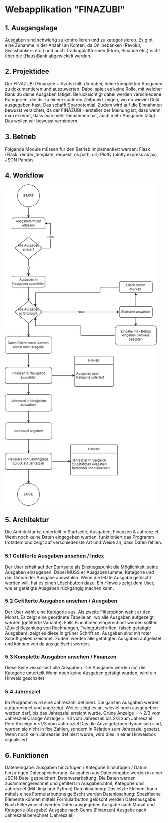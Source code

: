 <h1>Webapplikation "FINAZUBI"</h1>
<h2>1. Ausgangslage</h2>
Ausgaben sind schwierig zu kontrollieren und zu kategorisieren. Es gibt eine Zunahme in der Anzahl an Konten, da 
Onlinebanken (Revolut, Swissbankers etc.) und auch Tradingplattformen (Etoro, Binance etc.) nicht über die (Haus)Bank abgewickelt werden. 


<h2>2. Projektidee </h2>
Der FINAZUBI (Finanzen + Azubi) hilft dir dabei, deine kompletten Ausgaben zu dokumentieren und auszuwerten. 
Dabei spielt es keine Rolle, mit welcher Bank du deine Ausgaben tätigst. Berücksichtigt dabei werden verschiedene
Kategorien, die dir zu einem späteren Zeitpunkt zeigen, wo du wieviel Geld ausgegeben hast. Das schafft Sparpotential.
Zudem wird auf die Einnahmen bewusst verzichtet, da der FINAZUBI Hersteller der Meinung ist, dass wenn man erkennt,
dass man mehr Einnahmen hat, auch mehr Ausgaben tätigt. Das wollen wir bewusst verhindern.


<h2>3. Betrieb</h2>
Folgende Module müssen für den Betrieb implementiert werden:
Flask (Flask, render_template, request, os.path, url)
Plotly (plotly.express as px)
JSON
Pandas


<h2>4. Workflow</h2>

![](templates/Flowchart_FINAZUBI.png)

<h2>5. Architektur</h2>
Die Architektur ist unterteilt in Startseite, Ausgaben, Finanzen & Jahresziel
Wenn noch keine Daten eingegeben wurden, funktioniert das Programm trotzdem 
und zeigt auf verschiedenste Art und Weise an, dass Daten fehlen.

<h3>5.1 Gefilterte Ausgaben ansehen / Index </h3>
Der User erhält auf der Startseite als Einstiegspunkt die Möglichkeit, seine Ausgaben einzugeben.
Dabei MUSS er Ausgabensumme, Kategorie und das Datum der Ausgabe auswählen.
Wenn die letzte Ausgabe gelöscht werden will, hat es einen Löschbutton dazu.
Ein Hinweis zeigt dem User, wie er getätigte Ausgaben rückgängig machen kann.


<h3>5.2 Gefilterte Ausgaben ansehen / Ausgaben </h3>
Der User wählt eine Kategorie aus. Als zweite Filteroption wählt er den Monat.
Es zeigt eine geordnete Tabelle an, wo alle Ausgaben aufgezeigt werden (gefilterte Variante).
Falls Einnahmen eingerechnet werden sollten (Zuviel Bezahlung von Rechnungen, Twintgutschriften, falsch getätigte Ausgaben), 
zeigt es diese in grüner Schrift an. Ausgaben sind mit roter Schrift gekennzeichnet.
Zudem werden alle getätigten Ausgaben aufgelistet und können von da aus gelöscht werden.


<h3>5.3 Komplette Ausgaben ansehen / Finanzen </h3>
Diese Seite visualisiert alle Ausgaben. Die Ausgaben werden auf die Kategorie unterteilt
Wenn noch keine Ausgaben getätigt wurden, wird ein Hinweis geschaltet 


<h3>5.4 Jahresziel</h3>
Im Programm wird eine Jahreszahl definiert. Die ganzen Ausgaben werden aufgerechnet und angezeigt. 
Weiter zeigt es an, wieviel noch ausgegeben werden darf, bis das Jahresziel erreicht wurde.
Grüne Anzeige =  > 2/3 vom Jahresziel
Orange Anzeige = 1/3 vom Jahresziel bis 2/3 zum Jahresziel
Rote Anzeige = <1/3 vom Jahresziel
Das die Anzeigefarben dynamisch sind, wurden sie nicht in fixe Zahlen, sondern in Relation zum Jahresziel gesetzt.
Wenn noch kein Jahresziel definiert wurde, wird dies in einer Hinweisbox signalisiert


<h2>6. Funktionen</h2>
Dateneingabe: Ausgaben hinzufügen / Kategorie hinzufügen / Datum hinzufügen
Datenspeicherung: Ausgaben aus Dateneingabe werden in einer JSON-Datei gespeichert.
Datenverarbeitung: Die Daten werden zusammengerechnet und gefiltert in Ausgaben.html, Kategorie und Jahresziel (Mit Jinja und Python)
Datenlöschung: Das letzte Element kann mittels eines Formularbuttons gelöscht werden
Datenlöschung: Spezifische Elemente können mittels Formularbutton gelöscht werden
Datenausgabe: Nach Filterwunsch werden Daten ausgegeben
    Ausgabe nach Monat und Kategorie (Ausgabe)
    Ausgabe nach Genre (Finanzen)
    Ausgabe nach Jahresziel berechnet (Jahresziel)